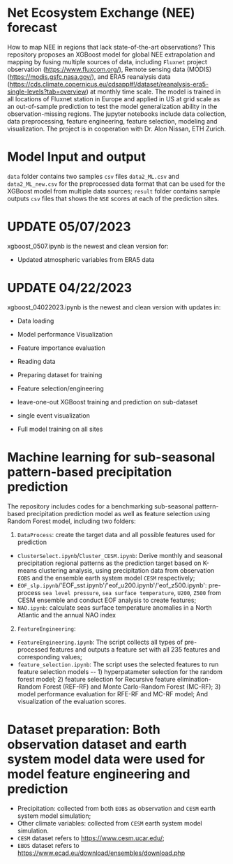 # Net Ecosystem Exchange (NEE) forecast
How to map NEE in regions that lack state-of-the-art observations? This repository proposes an XGBoost model for global NEE extrapolation and mapping by fusing multiple sources of data, including `Fluxnet` project observation (https://www.fluxcom.org/), Remote sensing data (MODIS) (https://modis.gsfc.nasa.gov/), and ERA5 reanalysis data (https://cds.climate.copernicus.eu/cdsapp#!/dataset/reanalysis-era5-single-levels?tab=overview) at monthly time scale. The model is trained in all locations of Fluxnet station in Europe and applied in US at grid scale as an out-of-sample prediction to test the model generalization ability in the observation-missing regions. The jupyter notebooks include data collection, data preprocessing, feature engineering, feature selection, modeling and visualization. The project is in cooperation with Dr. Alon Nissan, ETH Zurich.

# Model Input and output
`data` folder contains two samples `csv` files `data2_ML.csv` and `data2_ML_new.csv` for the preprocessed data format that can be used for the XGBoost model from multiple data sources; `result` folder contains sample outputs `csv` files that shows the `NSE` scores at each of the prediction sites.

# UPDATE 05/07/2023
xgboost_0507.ipynb is the newest and clean version for:
- Updated atmospheric variables from ERA5 data

# UPDATE 04/22/2023
xgboost_04022023.ipynb is the newest and clean version with updates in:
- Data loading
- Model performance Visualization
- Feature importance evaluation 

- Reading data
- Preparing dataset for training 
- Feature selection/engineering 
- leave-one-out XGBoost training and prediction on sub-dataset 
- single event visualization 
- Full model training on all sites

# Machine learning for sub-seasonal pattern-based precipitation prediction
The repository includes codes for a benchmarking sub-seasonal pattern-based precipitation prediction model as well as feature selection using Random Forest model, including two folders:
1) `DataProcess`: create the target data and all possible features used for prediction
- `ClusterSelect.ipynb`/`Cluster_CESM.ipynb`: Derive monthly and seasonal precipitation regional patterns as the prediction target based on K-means clustering analysis, using precipitation data from observation `EOBS` and the ensemble earth system model `CESM` respectively;
- `EOF_slp.ipynb`/'EOF_sst.ipynb'/'eof_u200.ipynb'/'eof_z500.ipynb': pre-process `sea level pressure`, `sea surface temperature`, `U200`, `Z500` from CESM ensemble and conduct EOF analysis to create features;
- `NAO.ipynb`: calculate seas surface temperature anomalies in a North Atlantic and the annual NAO index
2) `FeatureEngineering`:
- `FeatureEngineering.ipynb`: The script collects all types of pre-processed features  and outputs a feature set with all 235 features and corresponding values;
- `feature_selection.ipynb`: The script uses the selected features to run feature selection models -- 1) hyperpatameter selection for the random forest model; 2) feature selection for Recursive feature elimination-Random Forest (REF-RF) and Monte Carlo-Random Forest (MC-RF); 3) model performance evaluation for RFE-RF and MC-RF model; And visualization of the evaluation scores.
# Dataset preparation: Both observation dataset and earth system model data were used for model feature engineering and prediction
- Precipitation: collected from both `EOBS` as observation and `CESM` earth system model simulation;
- Other climate variables: collected from `CESM` earth system model simulation.
- `CESM` dataset refers to https://www.cesm.ucar.edu/;
- `EBOS` dataset refers to https://www.ecad.eu/download/ensembles/download.php

